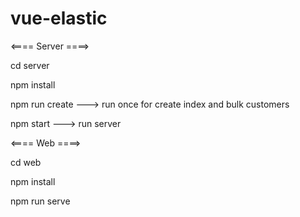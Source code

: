 # vue-elastic

<==== Server ====>

cd server

npm install

npm run create ---> run once for create index and bulk customers

npm start ---> run server

<==== Web ====>

cd web

npm install

npm run serve
